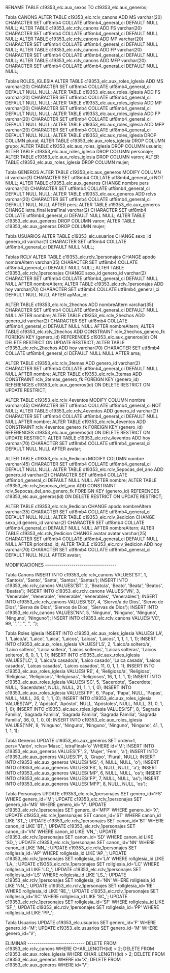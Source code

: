 RENAME TABLE c19353_elc.aux_sexos TO c19353_elc.aux_generos;

Tabla CANONS
ALTER TABLE c19353_elc.rclv_canons ADD MS varchar(20) CHARACTER SET utf8mb4 COLLATE utf8mb4_general_ci DEFAULT NULL NULL;
ALTER TABLE c19353_elc.rclv_canons ADD FS varchar(20) CHARACTER SET utf8mb4 COLLATE utf8mb4_general_ci DEFAULT NULL NULL;
ALTER TABLE c19353_elc.rclv_canons ADD MP varchar(20) CHARACTER SET utf8mb4 COLLATE utf8mb4_general_ci DEFAULT NULL NULL;
ALTER TABLE c19353_elc.rclv_canons ADD FP varchar(20) CHARACTER SET utf8mb4 COLLATE utf8mb4_general_ci DEFAULT NULL NULL;
ALTER TABLE c19353_elc.rclv_canons ADD MFP varchar(20) CHARACTER SET utf8mb4 COLLATE utf8mb4_general_ci DEFAULT NULL NULL;

Tablas ROLES_IGLESIA
ALTER TABLE c19353_elc.aux_roles_iglesia ADD MS varchar(20) CHARACTER SET utf8mb4 COLLATE utf8mb4_general_ci DEFAULT NULL NULL;
ALTER TABLE c19353_elc.aux_roles_iglesia ADD FS varchar(20) CHARACTER SET utf8mb4 COLLATE utf8mb4_general_ci DEFAULT NULL NULL;
ALTER TABLE c19353_elc.aux_roles_iglesia ADD MP varchar(20) CHARACTER SET utf8mb4 COLLATE utf8mb4_general_ci DEFAULT NULL NULL;
ALTER TABLE c19353_elc.aux_roles_iglesia ADD FP varchar(20) CHARACTER SET utf8mb4 COLLATE utf8mb4_general_ci DEFAULT NULL NULL;
ALTER TABLE c19353_elc.aux_roles_iglesia ADD MFP varchar(20) CHARACTER SET utf8mb4 COLLATE utf8mb4_general_ci DEFAULT NULL NULL;
ALTER TABLE c19353_elc.aux_roles_iglesia DROP COLUMN plural;
ALTER TABLE c19353_elc.aux_roles_iglesia DROP COLUMN grupo;
ALTER TABLE c19353_elc.aux_roles_iglesia DROP COLUMN usuario;
ALTER TABLE c19353_elc.aux_roles_iglesia DROP COLUMN personaje;
ALTER TABLE c19353_elc.aux_roles_iglesia DROP COLUMN varon;
ALTER TABLE c19353_elc.aux_roles_iglesia DROP COLUMN mujer;

Tabla GENEROS
ALTER TABLE c19353_elc.aux_generos MODIFY COLUMN id varchar(3) CHARACTER SET utf8mb4 COLLATE utf8mb4_general_ci NOT NULL;
ALTER TABLE c19353_elc.aux_generos CHANGE nombre pers varchar(10) CHARACTER SET utf8mb4 COLLATE utf8mb4_general_ci DEFAULT NULL NULL;
ALTER TABLE c19353_elc.aux_generos ADD rclvs varchar(20) CHARACTER SET utf8mb4 COLLATE utf8mb4_general_ci DEFAULT NULL NULL AFTER pers;
ALTER TABLE c19353_elc.aux_generos CHANGE letra_final letraFinal varchar(2) CHARACTER SET utf8mb4 COLLATE utf8mb4_general_ci DEFAULT NULL NULL;
ALTER TABLE c19353_elc.aux_generos DROP COLUMN varon;
ALTER TABLE c19353_elc.aux_generos DROP COLUMN mujer;

Tabla USUARIOS
ALTER TABLE c19353_elc.usuarios CHANGE sexo_id genero_id varchar(1) CHARACTER SET utf8mb4 COLLATE utf8mb4_general_ci DEFAULT NULL NULL;

Tablas RCLV
ALTER TABLE c19353_elc.rclv_1personajes CHANGE apodo nombreAltern varchar(35) CHARACTER SET utf8mb4 COLLATE utf8mb4_general_ci DEFAULT NULL NULL;
ALTER TABLE c19353_elc.rclv_1personajes CHANGE sexo_id genero_id varchar(2) CHARACTER SET utf8mb4 COLLATE utf8mb4_general_ci DEFAULT NULL NULL AFTER nombreAltern;
ALTER TABLE c19353_elc.rclv_1personajes ADD hoy varchar(70) CHARACTER SET utf8mb4 COLLATE utf8mb4_general_ci DEFAULT NULL NULL AFTER apMar_id;

ALTER TABLE c19353_elc.rclv_2hechos ADD nombreAltern varchar(35) CHARACTER SET utf8mb4 COLLATE utf8mb4_general_ci DEFAULT NULL NULL AFTER nombre;
ALTER TABLE c19353_elc.rclv_2hechos ADD genero_id varchar(2) CHARACTER SET utf8mb4 COLLATE utf8mb4_general_ci DEFAULT NULL NULL AFTER nombreAltern;
ALTER TABLE c19353_elc.rclv_2hechos ADD CONSTRAINT rclv_2hechos_genero_fk FOREIGN KEY (genero_id) REFERENCES c19353_elc.aux_generos(id) ON DELETE RESTRICT ON UPDATE RESTRICT;
ALTER TABLE c19353_elc.rclv_2hechos ADD hoy varchar(70) CHARACTER SET utf8mb4 COLLATE utf8mb4_general_ci DEFAULT NULL NULL AFTER ama;

ALTER TABLE c19353_elc.rclv_3temas ADD genero_id varchar(2) CHARACTER SET utf8mb4 COLLATE utf8mb4_general_ci DEFAULT NULL NULL AFTER nombre;
ALTER TABLE c19353_elc.rclv_3temas ADD CONSTRAINT rclv_3temas_genero_fk FOREIGN KEY (genero_id) REFERENCES c19353_elc.aux_generos(id) ON DELETE RESTRICT ON UPDATE RESTRICT;

ALTER TABLE c19353_elc.rclv_4eventos MODIFY COLUMN nombre varchar(45) CHARACTER SET utf8mb4 COLLATE utf8mb4_general_ci NOT NULL;
ALTER TABLE c19353_elc.rclv_4eventos ADD genero_id varchar(2) CHARACTER SET utf8mb4 COLLATE utf8mb4_general_ci DEFAULT NULL NULL AFTER nombre;
ALTER TABLE c19353_elc.rclv_4eventos ADD CONSTRAINT rclv_4eventos_genero_fk FOREIGN KEY (genero_id) REFERENCES c19353_elc.aux_generos(id) ON DELETE RESTRICT ON UPDATE RESTRICT;
ALTER TABLE c19353_elc.rclv_4eventos ADD hoy varchar(70) CHARACTER SET utf8mb4 COLLATE utf8mb4_general_ci DEFAULT NULL NULL AFTER avatar;

ALTER TABLE c19353_elc.rclv_9edicion MODIFY COLUMN nombre varchar(45) CHARACTER SET utf8mb4 COLLATE utf8mb4_general_ci DEFAULT NULL NULL;
ALTER TABLE c19353_elc.rclv_5epocas_del_ano ADD genero_id varchar(2) CHARACTER SET utf8mb4 COLLATE utf8mb4_general_ci DEFAULT NULL NULL AFTER nombre;
ALTER TABLE c19353_elc.rclv_5epocas_del_ano ADD CONSTRAINT rclv_5epocas_del_ano_genero_fk FOREIGN KEY (genero_id) REFERENCES c19353_elc.aux_generos(id) ON DELETE RESTRICT ON UPDATE RESTRICT;

ALTER TABLE c19353_elc.rclv_9edicion CHANGE apodo nombreAltern varchar(35) CHARACTER SET utf8mb4 COLLATE utf8mb4_general_ci DEFAULT NULL NULL;
ALTER TABLE c19353_elc.rclv_9edicion CHANGE sexo_id genero_id varchar(2) CHARACTER SET utf8mb4 COLLATE utf8mb4_general_ci DEFAULT NULL NULL AFTER nombreAltern;
ALTER TABLE c19353_elc.rclv_9edicion CHANGE avatar avatar varchar(25) CHARACTER SET utf8mb4 COLLATE utf8mb4_general_ci DEFAULT NULL NULL AFTER prioridad_id;
ALTER TABLE c19353_elc.rclv_9edicion ADD hoy varchar(70) CHARACTER SET utf8mb4 COLLATE utf8mb4_general_ci DEFAULT NULL NULL AFTER avatar;

MODIFICACIONES -----------------------------------

Tabla Canons
INSERT INTO c19353_elc.rclv_canons VALUES('ST', 1, 'Santo/a', 'Santo', 'Santa', 'Santos', 'Santas');
INSERT INTO c19353_elc.rclv_canons VALUES('BT', 2, 'Beato/a', 'Beato', 'Beata', 'Beatos', 'Beatas');
INSERT INTO c19353_elc.rclv_canons VALUES('VN', 3, 'Venerable', 'Venerable', 'Venerable', 'Venerables', 'Venerables');
INSERT INTO c19353_elc.rclv_canons VALUES('SD', 4, 'Siervo/a de Dios', 'Siervo de Dios', 'Sierva de Dios', 'Siervos de Dios', 'Siervas de Dios');
INSERT INTO c19353_elc.rclv_canons VALUES('NN', 5, 'Ninguno', 'Ninguno', 'Ninguno', 'Ninguno', 'Ninguno');
INSERT INTO c19353_elc.rclv_canons VALUES('VC', 99, '', '', '', '', '');

Tabla Roles Iglesia
INSERT INTO c19353_elc.aux_roles_iglesia VALUES('LA', 1, 'Laico/a', 'Laico', 'Laica', 'Laicos', 'Laicas', 'Laicos', 1, 1, 1, 1, 1);
INSERT INTO c19353_elc.aux_roles_iglesia VALUES('LS', 2, 'Laico/a soltero/a', 'Laico soltero', 'Laica soltera', 'Laicos solteros', 'Laicas solteras', 'Laicos solteros', 6, 0, 1, 1, 1);
INSERT INTO c19353_elc.aux_roles_iglesia VALUES('LC', 3, 'Laico/a casado/a', 'Laico casado', 'Laica casada', 'Laicos casados', 'Laicas casadas', 'Laicos casados', 11, 0, 1, 1, 1);
INSERT INTO c19353_elc.aux_roles_iglesia VALUES('RE', 4, 'Religioso/a', 'Religioso', 'Religiosa', 'Religiosos', 'Religiosas', 'Religiosos', 16, 1, 1, 1, 1);
INSERT INTO c19353_elc.aux_roles_iglesia VALUES('SC', 5, 'Sacerdote', 'Sacerdote', NULL, 'Sacerdotes', NULL, NULL, 21, 1, 1, 1, 0);
INSERT INTO c19353_elc.aux_roles_iglesia VALUES('PP', 6, 'Papa', 'Papa', NULL, 'Papas', NULL, NULL, 26, 0, 1, 1, 0);
INSERT INTO c19353_elc.aux_roles_iglesia VALUES('AP', 7, 'Apóstol', 'Apóstol', NULL, 'Apóstoles', NULL, NULL, 31, 0, 1, 1, 0);
INSERT INTO c19353_elc.aux_roles_iglesia VALUES('SF', 8, 'Sagrada Familia', 'Sagrada Familia', 'Sagrada Familia', 'Sagrada Familia', 'Sagrada Familia', 36, 0, 1, 0, 0);
INSERT INTO c19353_elc.aux_roles_iglesia VALUES('NN', 9, 'Ninguno', 'Ninguno', 'Ninguno', 'Ninguno', 'Ninguno', 41, 1, 1, 1, 1);

Tabla Generos
UPDATE c19353_elc.aux_generos SET orden=1, pers='Varón', rclvs='Masc.', letraFinal='o' WHERE id='M';
INSERT INTO c19353_elc.aux_generos VALUES('F', 2, 'Mujer', 'Fem.', 'a');
INSERT INTO c19353_elc.aux_generos VALUES('P', 3, 'Grupo', 'Plural', NULL);
INSERT INTO c19353_elc.aux_generos VALUES('MS', 4, NULL, NULL, 'o');
INSERT INTO c19353_elc.aux_generos VALUES('FS', 5, NULL, NULL, 'a');
INSERT INTO c19353_elc.aux_generos VALUES('MP', 6, NULL, NULL, 'os');
INSERT INTO c19353_elc.aux_generos VALUES('FP', 7, NULL, NULL, 'as');
INSERT INTO c19353_elc.aux_generos VALUES('MFP', 8, NULL, NULL, 'os');

Tabla Personajes
UPDATE c19353_elc.rclv_1personajes SET genero_id='FS' WHERE genero_id='M';
UPDATE c19353_elc.rclv_1personajes SET genero_id='MS' WHERE genero_id='V';
UPDATE c19353_elc.rclv_1personajes SET genero_id='MFP' WHERE genero_id='X';
UPDATE c19353_elc.rclv_1personajes SET canon_id='ST' WHERE canon_id LIKE 'ST_';
UPDATE c19353_elc.rclv_1personajes SET canon_id='BT' WHERE canon_id LIKE 'BT_';
UPDATE c19353_elc.rclv_1personajes SET canon_id='VN' WHERE canon_id LIKE 'VN_';
UPDATE c19353_elc.rclv_1personajes SET canon_id='SD' WHERE canon_id LIKE 'SD_';
UPDATE c19353_elc.rclv_1personajes SET canon_id='NN' WHERE canon_id LIKE 'NN_';
UPDATE c19353_elc.rclv_1personajes SET rolIglesia_id='AP' WHERE rolIglesia_id LIKE 'AP_';
UPDATE c19353_elc.rclv_1personajes SET rolIglesia_id='LA' WHERE rolIglesia_id LIKE 'LA_';
UPDATE c19353_elc.rclv_1personajes SET rolIglesia_id='LC' WHERE rolIglesia_id LIKE 'LC_';
UPDATE c19353_elc.rclv_1personajes SET rolIglesia_id='LS' WHERE rolIglesia_id LIKE 'LS_';
UPDATE c19353_elc.rclv_1personajes SET rolIglesia_id='NN' WHERE rolIglesia_id LIKE 'NN_';
UPDATE c19353_elc.rclv_1personajes SET rolIglesia_id='RE' WHERE rolIglesia_id LIKE 'RE_';
UPDATE c19353_elc.rclv_1personajes SET rolIglesia_id='SC' WHERE rolIglesia_id LIKE 'SC_';
UPDATE c19353_elc.rclv_1personajes SET rolIglesia_id='SF' WHERE rolIglesia_id LIKE 'SF_';
UPDATE c19353_elc.rclv_1personajes SET rolIglesia_id='PP' WHERE rolIglesia_id LIKE 'PP_';

Tabla Usuarios
UPDATE c19353_elc.usuarios SET genero_id='F' WHERE genero_id='M';
UPDATE c19353_elc.usuarios SET genero_id='M' WHERE genero_id='V';

ELIMINAR ----------------------------
DELETE FROM c19353_elc.rclv_canons WHERE CHAR_LENGTH(id) > 2;
DELETE FROM c19353_elc.aux_roles_iglesia WHERE CHAR_LENGTH(id) > 2;
DELETE FROM c19353_elc.aux_generos WHERE id='X';
DELETE FROM c19353_elc.aux_generos WHERE id='V';
